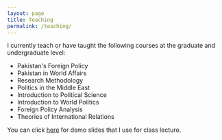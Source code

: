 ```yaml
---
layout: page
title: Teaching
permalink: /teaching/
---
```

I currently teach or have taught the following courses at the graduate and undergraduate level:

- Pakistan's Foreign Policy
- Pakistan in World Affairs
- Research Methodology
- Politics in the Middle East
- Introduction to Political Science
- Introduction to World Politics 
- Foreign Policy Analysis
- Theories of International Relations

You can click [here](docs/slides.pdf) for demo slides that I use for class lecture.
